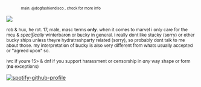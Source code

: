 <sub><sub>　　　　main: @dogfashiondisco , check for more info</sub></sub>

![](https://files.catbox.moe/x8i9fi.gif)

<sub>rob & hux, he rot. 17, male, masc terms **only**. when it comes to marvel i only care for the mcu & *specifically* winterbaron or bucky in general. i really dont like stucky (sorry) or other bucky ships unless theyre hydratrashparty related (sorry), so probably dont talk to me about those. my interpretation of bucky is also very different from whats usually accepted or "agreed upon" so.</sub>

<sub>iwc if youre 15> & dnf if you support harassment or censorship in *any* way shape or form (**no** exceptions)</sub>

[![spotify-github-profile](https://spotify-github-profile.kittinanx.com/api/view?uid=autumngray08&cover_image=true&theme=novatorem&show_offline=false&background_color=121212&interchange=false&bar_color=ff0000&bar_color_cover=false)](https://github.com/kittinan/spotify-github-profile)
